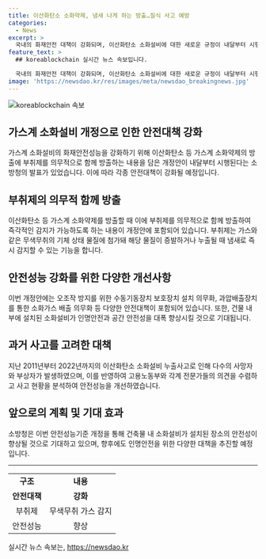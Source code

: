 ```yaml
---
title: 이산화탄소 소화약제, 냄새 나게 하는 방출…질식 사고 예방
categories:
  - News
excerpt: >
  국내의 화재안전 대책이 강화되며, 이산화탄소 소화설비에 대한 새로운 규정이 내달부터 시행된다. 새로운 규정에 따르면, 가스 소화약제를 방출할 시 냄새로 인식할 수 있는 부취제를 같이 방출해야 한다. 이 규정은 최근 이산화탄소 누출사고를 계기로 마련되었으며, 오조작 방지를 위한 보호장치와 과압배출장치가 설치되어 안전성이 향상될 것으로 기대된다. 소방청은 이번 규정 개정으로 건축물 내의 소화설비에 대한 안전성을 대폭 향상시킬 것으로 예상했다.
feature_text: >
  ## koreablockchain 실시간 뉴스 속보입니다.

  국내의 화재안전 대책이 강화되며, 이산화탄소 소화설비에 대한 새로운 규정이 내달부터 시행된다. 새로운 규정에 따르면, 가스 소화약제를 방출할 시 냄새로 인식할 수 있는 부취제를 같이 방출해야 한다. 이 규정은 최근 이산화탄소 누출사고를 계기로 마련되었으며, 오조작 방지를 위한 보호장치와 과압배출장치가 설치되어 안전성이 향상될 것으로 기대된다. 소방청은 이번 규정 개정으로 건축물 내의 소화설비에 대한 안전성을 대폭 향상시킬 것으로 예상했다.
image: 'https://newsdao.kr/res/images/meta/newsdao_breakingnews.jpg'
---
```


<p><img src="https://newsdao.kr/res/images/meta/newsdao_breakingnews.jpg" alt="koreablockchain 속보" /></p>

<h2 data-ke-size="size26">가스계 소화설비 개정으로 인한 안전대책 강화</h2>

<p data-ke-size="size16">가스계 소화설비의 화재안전성능을 강화하기 위해 이산화탄소 등 가스계 소화약제의 방출에 부취제를 의무적으로 함께 방출하는 내용을 담은 개정안이 내달부터 시행된다는 소방청의 발표가 있었습니다. 이에 따라 각종 안전대책이 강화될 예정입니다.</p>

<h2 data-ke-size="size24">부취제의 의무적 함께 방출</h2>

<p data-ke-size="size16">이산화탄소 등 가스계 소화약제를 방출할 때 이에 부취제를 의무적으로 함께 방출하여 즉각적인 감지가 가능하도록 하는 내용이 개정안에 포함되어 있습니다. 부취제는 가스와 같은 무색무취의 기체 상태 물질에 첨가돼 해당 물질이 증발하거나 누출될 때 냄새로 즉시 감지할 수 있는 기능을 합니다.</p>

<h2 data-ke-size="size24">안전성능 강화를 위한 다양한 개선사항</h2>

<p data-ke-size="size16">이번 개정안에는 오조작 방지를 위한 수동기동장치 보호장치 설치 의무화, 과압배출장치를 통한 소화가스 배출 의무화 등 다양한 안전대책이 포함되어 있습니다. 또한, 건물 내부에 설치된 소화설비가 인명안전과 공간 안전성을 대폭 향상시킬 것으로 기대됩니다.</p>

<h2 data-ke-size="size24">과거 사고를 고려한 대책</h2>

<p data-ke-size="size16">지난 2011년부터 2022년까지의 이산화탄소 소화설비 누출사고로 인해 다수의 사망자와 부상자가 발생하였으며, 이를 반영하여 고용노동부와 각계 전문가들의 의견을 수렴하고 사고 현황을 분석하여 안전성능을 개선하였습니다.</p>

<h2 data-ke-size="size24">앞으로의 계획 및 기대 효과</h2>

<p data-ke-size="size16">소방청은 이번 안전성능기준 개정을 통해 건축물 내 소화설비가 설치된 장소의 안전성이 향상될 것으로 기대하고 있으며, 향후에도 인명안전을 위한 다양한 대책을 추진할 예정입니다.</p>

<hr>

<table>
<tbody>
<tr>
<td style="text-align: center; height: 17px;"><b>구조</b></td>
<td style="text-align: center; height: 17px;"><b>내용</b></td>
</tr>
<tr>
<td style="text-align: center; height: 17px;"><b>안전대책</b></td>
<td style="text-align: center; height: 17px;"><b>강화</b></td>
</tr>
<tr>
<td style="text-align: center; height: 17px;">부취제</td>
<td style="text-align: center; height: 17px;">무색무취 가스 감지</td>
</tr>
<tr>
<td style="text-align: center; height: 17px;">안전성능</td>
<td style="text-align: center; height: 17px;">향상</td>
</tr>
</tbody>
</table>
실시간 뉴스 속보는, <a href="https://newsdao.kr" rel="dofollow">https://newsdao.kr</a>


